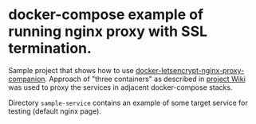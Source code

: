 # docker-compose example of running nginx proxy with SSL termination.
Sample project that shows how to use [docker-letsencrypt-nginx-proxy-companion](https://github.com/JrCs/docker-letsencrypt-nginx-proxy-companion). Approach of "three containers" as described in [project Wiki](https://github.com/JrCs/docker-letsencrypt-nginx-proxy-companion/wiki/Docker-Compose) was used to proxy the services in adjacent docker-compose stacks. 

Directory ```sample-service``` contains an example of some target service for testing (default nginx page). 